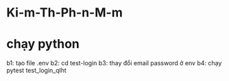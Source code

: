 # Ki-m-Th-Ph-n-M-m

# chạy python

b1: tạo file .env
b2: cd test-login
b3: thay đổi email password ở env
b4: chạy pytest test_login_qlht
